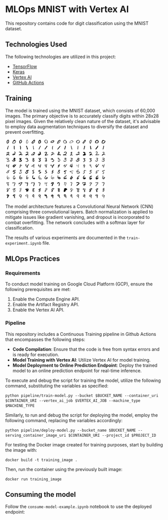 # MLOps MNIST with Vertex AI

This repository contains code for digit classification using the MNIST dataset.

## Technologies Used

The following technologies are utilized in this project:

- [TensorFlow](https://www.tensorflow.org/)
- [Keras](https://keras.io/)
- [Vertex AI](https://cloud.google.com/vertex-ai)
- [GitHub Actions](https://github.com/features/actions)

## Training

The model is trained using the MNIST dataset, which consists of 60,000 images. The primary objective is to accurately classify digits within 28x28 pixel images. Given the relatively clean nature of the dataset, it's advisable to employ data augmentation techniques to diversify the dataset and prevent overfitting.

![MNIST Image](blob/mnist.png)

The model architecture features a Convolutional Neural Network (CNN) comprising three convolutional layers. Batch normalization is applied to mitigate issues like gradient vanishing, and dropout is incorporated to combat overfitting. The network concludes with a softmax layer for classification.

The results of various experiments are documented in the `train-experiment.ipynb` file.

## MLOps Practices

### Requirements

To conduct model training on Google Cloud Platform (GCP), ensure the following prerequisites are met:

1. Enable the Compute Engine API.
2. Enable the Artifact Registry API.
3. Enable the Vertex AI API.

### Pipeline

This repository includes a Continuous Training pipeline in Github Actions that encompasses the following steps:

- **Code Compilation**: Ensure that the code is free from syntax errors and is ready for execution.
- **Model Training with Vertex AI**: Utilize Vertex AI for model training.
- **Model Deployment to Online Prediction Endpoint**: Deploy the trained model to an online prediction endpoint for real-time inference.

To execute and debug the script for training the model, utilize the following command, substituting the variables as specified:

```script
python pipeline/train-model.py --bucket $BUCKET_NAME --container_uri $CONTAINER_URI --vertex_ai_job $VERTEX_AI_JOB --machine_type $MACHINE_TYPE
```

Similarly, to run and debug the script for deploying the model, employ the following command, replacing the variables accordingly:

```script
python pipeline/deploy-model.py --bucket_name $BUCKET_NAME --serving_container_image_uri $CONTAINER_URI --project_id $PROJECT_ID
```

For testing the Docker image created for training purposes, start by building the image with:

```script
docker build -t training_image .
```

Then, run the container using the previously built image:

```script
docker run training_image
```

## Consuming the model

Follow the `consume-model-example.ipynb` notebook to use the deployed endpoint: